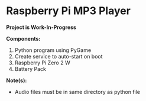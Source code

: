 # Raspberry Pi MP3 Player 

**Project is Work-In-Progress**

**Components:**
1. Python program using PyGame
2. Create service to auto-start on boot
3. Raspberry Pi Zero 2 W
4. Battery Pack


**Note(s):**
- Audio files must be in same directory as python file

